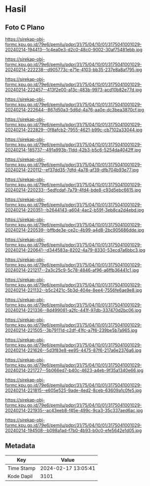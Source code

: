 # Hasil

## Foto C Plano

https://sirekap-obj-formc.kpu.go.id/79e6/pemilu/pdpr/31/75/04/10/01/3175041001029-20240214-194413--1c4ea0e3-d2c0-48c0-9002-30af75481ebb.jpg

https://sirekap-obj-formc.kpu.go.id/79e6/pemilu/pdpr/31/75/04/10/01/3175041001029-20240214-222238--d905773c-e71e-4103-bb35-237e8a8af795.jpg

https://sirekap-obj-formc.kpu.go.id/79e6/pemilu/pdpr/31/75/04/10/01/3175041001029-20240214-222457--413f2e00-a13c-483b-9973-acd10b82e77d.jpg

https://sirekap-obj-formc.kpu.go.id/79e6/pemilu/pdpr/31/75/04/10/01/3175041001029-20240214-222644--867d50a3-5d6d-4a76-aa0e-dc3bea3870cf.jpg

https://sirekap-obj-formc.kpu.go.id/79e6/pemilu/pdpr/31/75/04/10/01/3175041001029-20240214-222829--0f8afcb2-7955-4621-b99c-cb7102a33044.jpg

https://sirekap-obj-formc.kpu.go.id/79e6/pemilu/pdpr/31/75/04/10/01/3175041001029-20240214-185737--491a993b-11dd-42b3-b5c6-5254da4042ff.jpg

https://sirekap-obj-formc.kpu.go.id/79e6/pemilu/pdpr/31/75/04/10/01/3175041001029-20240214-220112--ef37dd35-7dfd-4a78-af39-dfb704b93e77.jpg

https://sirekap-obj-formc.kpu.go.id/79e6/pemilu/pdpr/31/75/04/10/01/3175041001029-20240214-220233--5edfcdaf-7a79-4fd4-bde8-c93d5ebc6615.jpg

https://sirekap-obj-formc.kpu.go.id/79e6/pemilu/pdpr/31/75/04/10/01/3175041001029-20240214-220351--b2644143-a604-4ac2-b59f-3eb8ca2d4ebd.jpg

https://sirekap-obj-formc.kpu.go.id/79e6/pemilu/pdpr/31/75/04/10/01/3175041001029-20240214-220539--bffbde3e-ce2c-4b99-a4d8-2bc905686dde.jpg

https://sirekap-obj-formc.kpu.go.id/79e6/pemilu/pdpr/31/75/04/10/01/3175041001029-20240214-220641--d344583a-8202-4a79-8330-53ecd7a6bbc3.jpg

https://sirekap-obj-formc.kpu.go.id/79e6/pemilu/pdpr/31/75/04/10/01/3175041001029-20240214-221217--2a3c25c9-5c78-4846-af96-a6ffb36441c1.jpg

https://sirekap-obj-formc.kpu.go.id/79e6/pemilu/pdpr/31/75/04/10/01/3175041001029-20240214-221132--b5c2421c-5b3d-404e-8ee4-7556fe6ae9e8.jpg

https://sirekap-obj-formc.kpu.go.id/79e6/pemilu/pdpr/31/75/04/10/01/3175041001029-20240214-221336--8d499081-a2fc-441f-97db-337470d2bc06.jpg

https://sirekap-obj-formc.kpu.go.id/79e6/pemilu/pdpr/31/75/04/10/01/3175041001029-20240214-221505--3b79111d-c2df-41fc-a7f6-239be5b7a965.jpg

https://sirekap-obj-formc.kpu.go.id/79e6/pemilu/pdpr/31/75/04/10/01/3175041001029-20240214-221626--5d3f83e8-ee95-4475-87f6-217a6e2376a6.jpg

https://sirekap-obj-formc.kpu.go.id/79e6/pemilu/pdpr/31/75/04/10/01/3175041001029-20240214-221727--5b066ed7-b40c-4623-a4eb-9f35a1340e66.jpg

https://sirekap-obj-formc.kpu.go.id/79e6/pemilu/pdpr/31/75/04/10/01/3175041001029-20240214-221815--e605e525-9ade-4ed2-8ceb-63609a1c0fe5.jpg

https://sirekap-obj-formc.kpu.go.id/79e6/pemilu/pdpr/31/75/04/10/01/3175041001029-20240214-221935--ac43eeb8-f45e-499c-9ca3-35c337aed6ac.jpg

https://sirekap-obj-formc.kpu.go.id/79e6/pemilu/pdpr/31/75/04/10/01/3175041001029-20240214-194508--b098a1ad-f7b0-4b93-b0c0-efe5642e1d05.jpg


## Metadata

| Key        | Value               |
| ---------- | ------------------- |
| Time Stamp | 2024-02-17 13:05:41 |
| Kode Dapil | 3101                |



